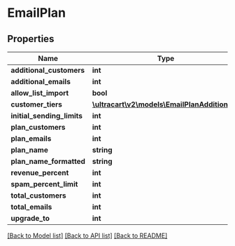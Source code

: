 # EmailPlan

## Properties
Name | Type | Description | Notes
------------ | ------------- | ------------- | -------------
**additional_customers** | **int** |  | [optional] 
**additional_emails** | **int** |  | [optional] 
**allow_list_import** | **bool** |  | [optional] 
**customer_tiers** | [**\ultracart\v2\models\EmailPlanAdditional[]**](EmailPlanAdditional.md) |  | [optional] 
**initial_sending_limits** | **int** |  | [optional] 
**plan_customers** | **int** |  | [optional] 
**plan_emails** | **int** |  | [optional] 
**plan_name** | **string** |  | [optional] 
**plan_name_formatted** | **string** |  | [optional] 
**revenue_percent** | **int** |  | [optional] 
**spam_percent_limit** | **int** |  | [optional] 
**total_customers** | **int** |  | [optional] 
**total_emails** | **int** |  | [optional] 
**upgrade_to** | **int** |  | [optional] 

[[Back to Model list]](../README.md#documentation-for-models) [[Back to API list]](../README.md#documentation-for-api-endpoints) [[Back to README]](../README.md)


